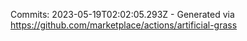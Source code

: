Commits: 2023-05-19T02:02:05.293Z - Generated via https://github.com/marketplace/actions/artificial-grass
<br>
